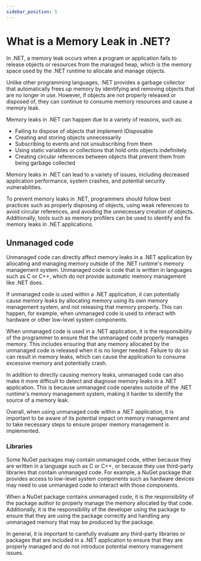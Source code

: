 ```yaml
---
sidebar_position: 5
---
```


# What is a Memory Leak in .NET?

In .NET, a memory leak occurs when a program or application fails to release objects or resources from the managed heap, which is the memory space used by the .NET runtime to allocate and manage objects.

Unlike other programming languages, .NET provides a garbage collector that automatically frees up memory by identifying and removing objects that are no longer in use. However, if objects are not properly released or disposed of, they can continue to consume memory resources and cause a memory leak.

Memory leaks in .NET can happen due to a variety of reasons, such as:

* Failing to dispose of objects that implement IDisposable
* Creating and storing objects unnecessarily
* Subscribing to events and not unsubscribing from them
* Using static variables or collections that hold onto objects indefinitely
* Creating circular references between objects that prevent them from being garbage collected

Memory leaks in .NET can lead to a variety of issues, including decreased application performance, system crashes, and potential security vulnerabilities.

To prevent memory leaks in .NET, programmers should follow best practices such as properly disposing of objects, using weak references to avoid circular references, and avoiding the unnecessary creation of objects. Additionally, tools such as memory profilers can be used to identify and fix memory leaks in .NET applications.

## Unmanaged code

Unmanaged code can directly affect memory leaks in a .NET application by allocating and managing memory outside of the .NET runtime's memory management system. Unmanaged code is code that is written in languages such as C or C++, which do not provide automatic memory management like .NET does.

If unmanaged code is used within a .NET application, it can potentially cause memory leaks by allocating memory using its own memory management system, and not releasing that memory properly. This can happen, for example, when unmanaged code is used to interact with hardware or other low-level system components.

When unmanaged code is used in a .NET application, it is the responsibility of the programmer to ensure that the unmanaged code properly manages memory. This includes ensuring that any memory allocated by the unmanaged code is released when it is no longer needed. Failure to do so can result in memory leaks, which can cause the application to consume excessive memory and potentially crash.

In addition to directly causing memory leaks, unmanaged code can also make it more difficult to detect and diagnose memory leaks in a .NET application. This is because unmanaged code operates outside of the .NET runtime's memory management system, making it harder to identify the source of a memory leak.

Overall, when using unmanaged code within a .NET application, it is important to be aware of its potential impact on memory management and to take necessary steps to ensure proper memory management is implemented.

### Libraries

Some NuGet packages may contain unmanaged code, either because they are written in a language such as C or C++, or because they use third-party libraries that contain unmanaged code. For example, a NuGet package that provides access to low-level system components such as hardware devices may need to use unmanaged code to interact with those components.

When a NuGet package contains unmanaged code, it is the responsibility of the package author to properly manage the memory allocated by that code. Additionally, it is the responsibility of the developer using the package to ensure that they are using the package correctly and handling any unmanaged memory that may be produced by the package.

In general, it is important to carefully evaluate any third-party libraries or packages that are included in a .NET application to ensure that they are properly managed and do not introduce potential memory management issues.